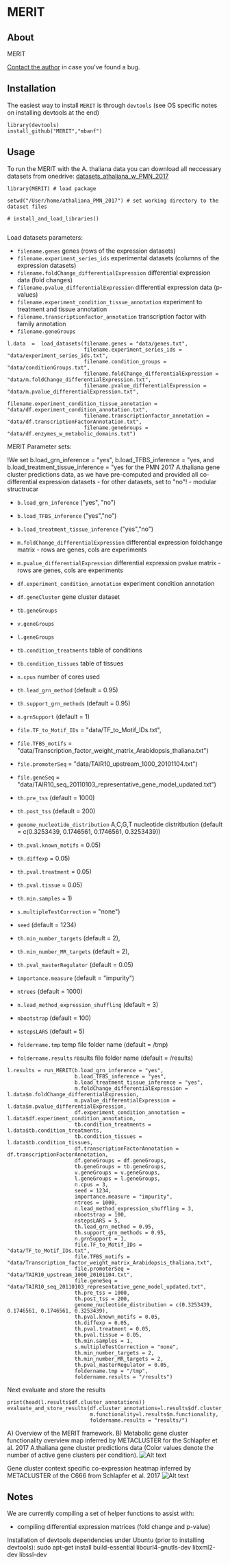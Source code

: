 # MERIT

## About
MERIT

[Contact the author](mailto:mbanf.research@gmail.com) in case you've found a bug. 

## Installation
The easiest way to install `MERIT` is through `devtools` (see OS specific notes on installing devtools at the end)

```
library(devtools)
install_github("MERIT","mbanf")
```

## Usage

To run the MERIT with the A. thaliana data you can download all neccessary datasets from onedrive: [datasets_athaliana_w_PMN_2017](https://1drv.ms/u/s!Avm82Xhe9EZj1hZIx-rGjPvQwHhF)


```
library(MERIT) # load package

setwd("/User/home/athaliana_PMN_2017") # set working directory to the dataset files

# install_and_load_libraries()


```

Load datasets parameters:

* `filename.genes` genes (rows of the expression datasets)
* `filename.experiment_series_ids` experimental datasets (columns of the expression datasets)
* `filename.foldChange_differentialExpression` differential expression data (fold changes)
* `filename.pvalue_differentialExpression`  differential expression data (p-values)
* `filename.experiment_condition_tissue_annotation` experiment to treatment and tissue annotation
* `filename.transcriptionfactor_annotation` transcription factor with family annotation 
* `filename.geneGroups` 

```
l.data  =  load_datasets(filename.genes = "data/genes.txt",
                         filename.experiment_series_ids = "data/experiment_series_ids.txt",
                         filename.condition_groups = "data/conditionGroups.txt",
                         filename.foldChange_differentialExpression = "data/m.foldChange_differentialExpression.txt",
                         filename.pvalue_differentialExpression =	"data/m.pvalue_differentialExpression.txt",
                         filename.experiment_condition_tissue_annotation =	"data/df.experiment_condition_annotation.txt",
                         filename.transcriptionfactor_annotation = "data/df.transcriptionFactorAnnotation.txt", 
                         filename.geneGroups = "data/df.enzymes_w_metabolic_domains.txt")
```

MERIT Parameter sets:

!We set b.load_grn_inference = "yes", b.load_TFBS_inference = "yes, and b.load_treatment_tissue_inference = "yes for the PMN 2017 A.thaliana gene cluster predictions data, as we have pre-computed and provided all co-differential expression datasets  - for other datasets, set to "no"! - modular structrucar


* `b.load_grn_inference` ("yes", "no")
* `b.load_TFBS_inference` ("yes","no")
* `b.load_treatment_tissue_inference` ("yes","no")

* `m.foldChange_differentialExpression` differential expression foldchange matrix - rows are genes, cols are experiments
* `m.pvalue_differentialExpression` differential expression pvalue matrix - rows are genes, cols are experiments
* `df.experiment_condition_annotation` experiment condition annotation
* `df.geneCluster` gene cluster dataset
* `tb.geneGroups`
* `v.geneGroups`
* `l.geneGroups`
* `tb.condition_treatments` table of conditions
* `tb.condition_tissues` table of tissues
* `n.cpus` number of cores used

* `th.lead_grn_method` (default = 0.95)
* `th.support_grn_methods` (default = 0.95)
* `n.grnSupport` (default = 1)

* `file.TF_to_Motif_IDs` = "data/TF_to_Motif_IDs.txt",
* `file.TFBS_motifs` = "data/Transcription_factor_weight_matrix_Arabidopsis_thaliana.txt")
* `file.promoterSeq` = "data/TAIR10_upstream_1000_20101104.txt")
* `file.geneSeq` = "data/TAIR10_seq_20110103_representative_gene_model_updated.txt")
* `th.pre_tss` (default = 1000)
* `th.post_tss` (default = 200)
* `genome_nucleotide_distribution` A,C,G,T nucleotide distritbution (default = c(0.3253439, 0.1746561, 0.1746561, 0.3253439))
* `th.pval.known_motifs` = 0.05)

* `th.diffexp` = 0.05)
* `th.pval.treatment` = 0.05) 
* `th.pval.tissue` = 0.05)
* `th.min.samples` = 1)
* `s.multipleTestCorrection` = "none")
* `seed` (default = 1234)

* `th.min_number_targets` (default = 2),
* `th.min_number_MR_targets` (default = 2),
* `th.pval_masterRegulator` (default = 0.05)

* `importance.measure` (default = "impurity")
* `ntrees` (default = 1000)
* `n.lead_method_expression_shuffling` (default  = 3)
* `nbootstrap` (default = 100)
* `nstepsLARS` (default = 5)

* `foldername.tmp` temp file folder name (default = /tmp)
* `foldername.results` results file folder name (default = /results)

```
l.results = run_MERIT(b.load_grn_inference = "yes",
                      b.load_TFBS_inference = "yes",
                      b.load_treatment_tissue_inference = "yes",
                      m.foldChange_differentialExpression = l.data$m.foldChange_differentialExpression,
                      m.pvalue_differentialExpression = l.data$m.pvalue_differentialExpression,
                      df.experiment_condition_annotation = l.data$df.experiment_condition_annotation,
                      tb.condition_treatments = l.data$tb.condition_treatments,
                      tb.condition_tissues = l.data$tb.condition_tissues,
                      df.transcriptionFactorAnnotation = df.transcriptionFactorAnnotation, 
                      df.geneGroups = df.geneGroups,
                      tb.geneGroups = tb.geneGroups,
                      v.geneGroups = v.geneGroups,
                      l.geneGroups = l.geneGroups, 
                      n.cpus = 3,
                      seed = 1234,
                      importance.measure = "impurity",
                      ntrees = 1000,
                      n.lead_method_expression_shuffling = 3,
                      nbootstrap = 100,
                      nstepsLARS = 5,
                      th.lead_grn_method = 0.95,
                      th.support_grn_methods = 0.95,
                      n.grnSupport = 1,
                      file.TF_to_Motif_IDs = "data/TF_to_Motif_IDs.txt",
                      file.TFBS_motifs = "data/Transcription_factor_weight_matrix_Arabidopsis_thaliana.txt",
                      file.promoterSeq = "data/TAIR10_upstream_1000_20101104.txt",
                      file.geneSeq = "data/TAIR10_seq_20110103_representative_gene_model_updated.txt",
                      th.pre_tss = 1000,
                      th.post_tss = 200,
                      genome_nucleotide_distribution = c(0.3253439, 0.1746561, 0.1746561, 0.3253439),
                      th.pval.known_motifs = 0.05,
                      th.diffexp = 0.05,
                      th.pval.treatment = 0.05, 
                      th.pval.tissue = 0.05,
                      th.min.samples = 1, 
                      s.multipleTestCorrection = "none",
                      th.min_number_targets = 2,
                      th.min_number_MR_targets = 2,
                      th.pval_masterRegulator = 0.05, 
                      foldername.tmp = "/tmp", 
                      foldername.results = "/results")
```

Next evaluate and store the results
```
print(head(l.results$df.cluster_annotations))
evaluate_and_store_results(df.cluster_annotations=l.results$df.cluster_annotations,
                           m.functionality=l.results$m.functionality, 
                           foldername.results = "results/")
```


A) Overview of the MERIT framework. B) Metabolic gene cluster functionality overview map inferred by METACLUSTER for the Schlapfer et al. 2017 A.thaliana gene cluster predictions data (Color values denote the number of active gene clusters per condition).
![Alt text](/figure1.jpg?raw=true "functionality map")


Gene cluster context specific co-expression heatmap inferred by METACLUSTER of the C666 from Schlapfer et al. 2017
![Alt text](/C666_3.jpg?raw=true "coexpression map")

## Notes

We are currently compiling a set of helper functions to assist with:
- compiling differential expression matrices (fold change and p-value)


Installation of devtools dependencies under Ubuntu (prior to installing devtools):
sudo apt-get install build-essential libcurl4-gnutls-dev libxml2-dev libssl-dev


